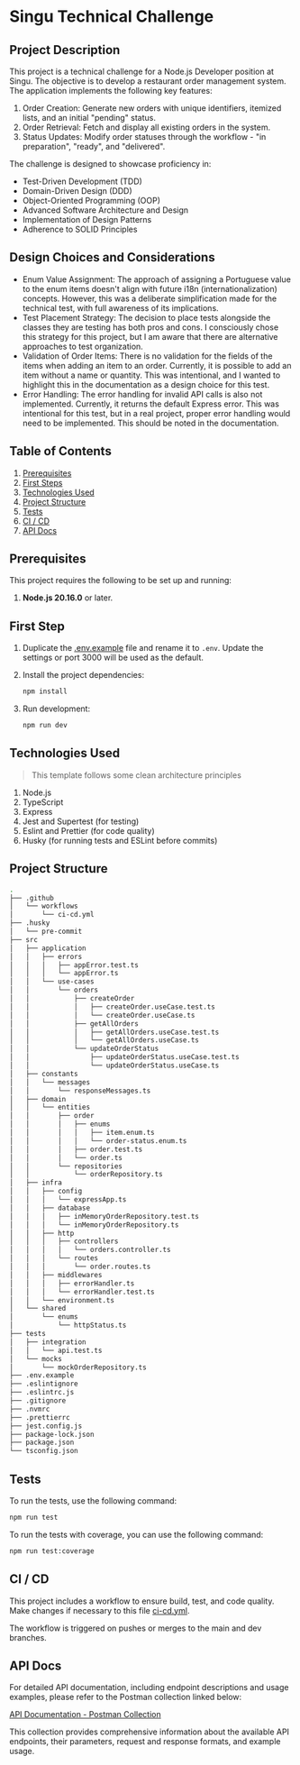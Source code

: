 # Singu Technical Challenge

## Project Description

This project is a technical challenge for a Node.js Developer position at Singu. The objective is to develop a restaurant order management system. The application implements the following key features:

1. Order Creation: Generate new orders with unique identifiers, itemized lists, and an initial "pending" status.
2. Order Retrieval: Fetch and display all existing orders in the system.
3. Status Updates: Modify order statuses through the workflow - "in preparation", "ready", and "delivered".

The challenge is designed to showcase proficiency in:

- Test-Driven Development (TDD)
- Domain-Driven Design (DDD)
- Object-Oriented Programming (OOP)
- Advanced Software Architecture and Design
- Implementation of Design Patterns
- Adherence to SOLID Principles

## Design Choices and Considerations

- Enum Value Assignment: The approach of assigning a Portuguese value to the enum items doesn't align with future i18n (internationalization) concepts. However, this was a deliberate simplification made for the technical test, with full awareness of its implications.
- Test Placement Strategy: The decision to place tests alongside the classes they are testing has both pros and cons. I consciously chose this strategy for this project, but I am aware that there are alternative approaches to test organization.
- Validation of Order Items: There is no validation for the fields of the items when adding an item to an order. Currently, it is possible to add an item without a name or quantity. This was intentional, and I wanted to highlight this in the documentation as a design choice for this test.
- Error Handling: The error handling for invalid API calls is also not implemented. Currently, it returns the default Express error. This was intentional for this test, but in a real project, proper error handling would need to be implemented. This should be noted in the documentation.

## Table of Contents

1. [Prerequisites](#prerequisites)
2. [First Steps](#first-step)
3. [Technologies Used](#technologies-used)
4. [Project Structure](#project-structure)
5. [Tests](#tests)
6. [CI / CD](#ci--cd)
7. [API Docs](#api-docs)

## Prerequisites

This project requires the following to be set up and running:

1. **Node.js 20.16.0** or later.

## First Step

1. Duplicate the [.env.example](./.env.example) file and rename it to `.env`. Update the settings or port 3000 will be used as the default.

2. Install the project dependencies:

   ```bash
   npm install
   ```

3. Run development:
   ```bash
   npm run dev
   ```

## Technologies Used

> This template follows some clean architecture principles

1. Node.js
2. TypeScript
3. Express
4. Jest and Supertest (for testing)
5. Eslint and Prettier (for code quality)
6. Husky (for running tests and ESLint before commits)

## Project Structure

```bash
.
├── .github
│   └── workflows
│       └── ci-cd.yml
├── .husky
│   └── pre-commit
├── src
│   ├── application
│   │   ├── errors
│   │   │   ├── appError.test.ts
│   │   │   └── appError.ts
│   │   └── use-cases
│   │       └── orders
│   │           ├── createOrder
│   │           │   ├── createOrder.useCase.test.ts
│   │           │   └── createOrder.useCase.ts
│   │           ├── getAllOrders
│   │           │   ├── getAllOrders.useCase.test.ts
│   │           │   └── getAllOrders.useCase.ts
│   │           └── updateOrderStatus
│   │               ├── updateOrderStatus.useCase.test.ts
│   │               └── updateOrderStatus.useCase.ts
│   ├── constants
│   │   └── messages
│   │       └── responseMessages.ts
│   ├── domain
│   │   └── entities
│   │       ├── order
│   │       │   ├── enums
│   │       │   │   ├── item.enum.ts
│   │       │   │   └── order-status.enum.ts
│   │       │   ├── order.test.ts
│   │       │   └── order.ts
│   │       └── repositories
│   │           └── orderRepository.ts
│   ├── infra
│   │   ├── config
│   │   │   └── expressApp.ts
│   │   ├── database
│   │   │   ├── inMemoryOrderRepository.test.ts
│   │   │   └── inMemoryOrderRepository.ts
│   │   ├── http
│   │   │   ├── controllers
│   │   │   │   └── orders.controller.ts
│   │   │   └── routes
│   │   │       └── order.routes.ts
│   │   ├── middlewares
│   │   │   ├── errorHandler.ts
│   │   │   └── errorHandler.test.ts
│   │   └── environment.ts
│   └── shared
│       └── enums
│           └── httpStatus.ts
├── tests
│   ├── integration
│   │   └── api.test.ts
│   └── mocks
│       └── mockOrderRepository.ts
├── .env.example
├── .eslintignore
├── .eslintrc.js
├── .gitignore
├── .nvmrc
├── .prettierrc
├── jest.config.js
├── package-lock.json
├── package.json
└── tsconfig.json
```

## Tests

To run the tests, use the following command:

```bash
npm run test
```

To run the tests with coverage, you can use the following command:

```bash
npm run test:coverage
```

## CI / CD

This project includes a workflow to ensure build, test, and code quality.
Make changes if necessary to this file [ci-cd.yml](./.github/workflows/ci-cd.yml).

The workflow is triggered on pushes or merges to the main and dev branches.

## API Docs

For detailed API documentation, including endpoint descriptions and usage examples, please refer to the Postman collection linked below:

[API Documentation - Postman Collection](https://www.postman.com/blue-shadow-587025/workspace/singu-technical-challenge/collection/11943822-f7370f57-5e05-487e-8b03-3c8e423e66c3?action=share&creator=11943822&active-environment=11943822-649da25e-f797-4eef-973c-c803e35234a3)

This collection provides comprehensive information about the available API endpoints, their parameters, request and response formats, and example usage.
